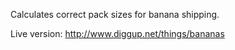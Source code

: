 Calculates correct pack sizes for banana shipping.

Live version: http://www.diggup.net/things/bananas
